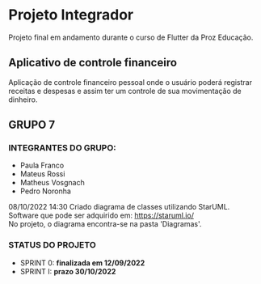 # Projeto Integrador
 Projeto final em andamento durante o curso de Flutter da Proz Educação.
 
## Aplicativo de controle financeiro
  Aplicação de controle financeiro pessoal onde o usuário poderá registrar receitas e despesas e assim ter um controle de sua movimentação de dinheiro.

## GRUPO 7
### INTEGRANTES DO GRUPO:
 - Paula Franco
 - Mateus Rossi
 - Matheus Vosgnach
 - Pedro Noronha
 
 08/10/2022 14:30 Criado diagrama de classes utilizando StarUML.<br/>
 Software que pode ser adquirido em: https://staruml.io/<br/>
 No projeto, o diagrama encontra-se na pasta 'Diagramas'.

 ### STATUS DO PROJETO
- SPRINT 0: **finalizada em 12/09/2022**
- SPRINT I: **prazo 30/10/2022**
